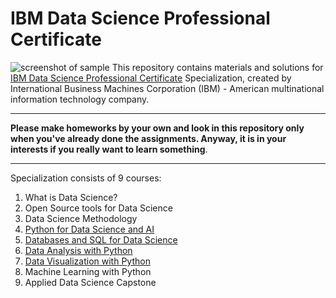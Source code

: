 # IBM Data Science Professional Certificate
![screenshot of sample](https://i.ytimg.com/vi/zgz1B_ozzlA/maxresdefault.jpg)
This repository contains materials and solutions for [IBM Data Science Professional Certificate](https://www.coursera.org/professional-certificates/ibm-data-science) Specialization, created by International Business Machines Corporation (IBM) - American multinational information technology company.
*** 
**Please make homeworks by your own and look in this repository only when you've already done the assignments. Anyway, it is in your interests if you really want to learn something**.
*** 
Specialization consists of 9 courses:
1. What is Data Science?
2. Open Source tools for Data Science
3. Data Science Methodology
4. [Python for Data Science and AI](https://github.com/MLunov/IBM-Data-Science-Professional-Certificate/tree/master/4-9%20Python%20for%20Data%20Science%20and%20AI)
5. [Databases and SQL for Data Science](https://github.com/MLunov/IBM-Data-Science-Professional-Certificate/tree/master/5-9%20Databases%20and%20SQL%20for%20Data%20Science)
6. [Data Analysis with Python](https://github.com/MLunov/IBM-Data-Science-Professional-Certificate/tree/master/6-9%20Data%20Analysis%20with%20Python)
7. [Data Visualization with Python](https://github.com/MLunov/IBM-Data-Science-Professional-Certificate/tree/master/7-9%20Data%20Visualization%20with%20Python)
8. Machine Learning with Python[]()
9. Applied Data Science Capstone[]()

